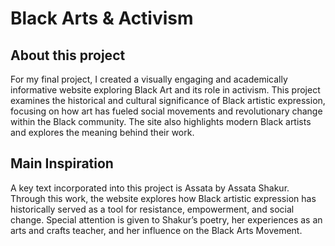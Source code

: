 # Black Arts & Activism

## About this project
For my final project, I created a visually engaging and academically informative website exploring Black Art and its role in activism. This project examines the historical and cultural significance of Black artistic expression, focusing on how art has fueled social movements and revolutionary change within the Black community. The site also highlights modern Black artists and explores the meaning behind their work.

## Main Inspiration
A key text incorporated into this project is Assata by Assata Shakur. Through this work, the website explores how Black artistic expression has historically served as a tool for resistance, empowerment, and social change. Special attention is given to Shakur’s poetry, her experiences as an arts and crafts teacher, and her influence on the Black Arts Movement.